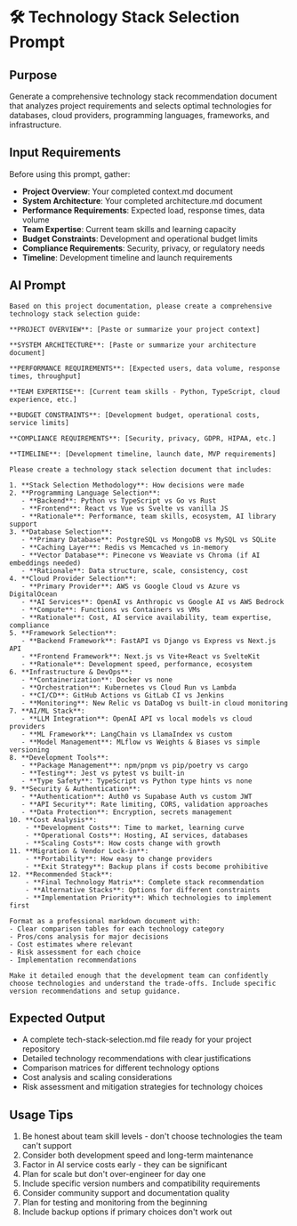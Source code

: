 # 🛠️ Technology Stack Selection Prompt

## Purpose

Generate a comprehensive technology stack recommendation document that analyzes project requirements and selects optimal technologies for databases, cloud providers, programming languages, frameworks, and infrastructure.

## Input Requirements

Before using this prompt, gather:

- **Project Overview**: Your completed context.md document
- **System Architecture**: Your completed architecture.md document
- **Performance Requirements**: Expected load, response times, data volume
- **Team Expertise**: Current team skills and learning capacity
- **Budget Constraints**: Development and operational budget limits
- **Compliance Requirements**: Security, privacy, or regulatory needs
- **Timeline**: Development timeline and launch requirements

## AI Prompt

```
Based on this project documentation, please create a comprehensive technology stack selection guide:

**PROJECT OVERVIEW**: [Paste or summarize your project context]

**SYSTEM ARCHITECTURE**: [Paste or summarize your architecture document]

**PERFORMANCE REQUIREMENTS**: [Expected users, data volume, response times, throughput]

**TEAM EXPERTISE**: [Current team skills - Python, TypeScript, cloud experience, etc.]

**BUDGET CONSTRAINTS**: [Development budget, operational costs, service limits]

**COMPLIANCE REQUIREMENTS**: [Security, privacy, GDPR, HIPAA, etc.]

**TIMELINE**: [Development timeline, launch date, MVP requirements]

Please create a technology stack selection document that includes:

1. **Stack Selection Methodology**: How decisions were made
2. **Programming Language Selection**:
   - **Backend**: Python vs TypeScript vs Go vs Rust
   - **Frontend**: React vs Vue vs Svelte vs vanilla JS
   - **Rationale**: Performance, team skills, ecosystem, AI library support
3. **Database Selection**:
   - **Primary Database**: PostgreSQL vs MongoDB vs MySQL vs SQLite
   - **Caching Layer**: Redis vs Memcached vs in-memory
   - **Vector Database**: Pinecone vs Weaviate vs Chroma (if AI embeddings needed)
   - **Rationale**: Data structure, scale, consistency, cost
4. **Cloud Provider Selection**:
   - **Primary Provider**: AWS vs Google Cloud vs Azure vs DigitalOcean
   - **AI Services**: OpenAI vs Anthropic vs Google AI vs AWS Bedrock
   - **Compute**: Functions vs Containers vs VMs
   - **Rationale**: Cost, AI service availability, team expertise, compliance
5. **Framework Selection**:
   - **Backend Framework**: FastAPI vs Django vs Express vs Next.js API
   - **Frontend Framework**: Next.js vs Vite+React vs SvelteKit
   - **Rationale**: Development speed, performance, ecosystem
6. **Infrastructure & DevOps**:
   - **Containerization**: Docker vs none
   - **Orchestration**: Kubernetes vs Cloud Run vs Lambda
   - **CI/CD**: GitHub Actions vs GitLab CI vs Jenkins
   - **Monitoring**: New Relic vs DataDog vs built-in cloud monitoring
7. **AI/ML Stack**:
   - **LLM Integration**: OpenAI API vs local models vs cloud providers
   - **ML Framework**: LangChain vs LlamaIndex vs custom
   - **Model Management**: MLflow vs Weights & Biases vs simple versioning
8. **Development Tools**:
   - **Package Management**: npm/pnpm vs pip/poetry vs cargo
   - **Testing**: Jest vs pytest vs built-in
   - **Type Safety**: TypeScript vs Python type hints vs none
9. **Security & Authentication**:
   - **Authentication**: Auth0 vs Supabase Auth vs custom JWT
   - **API Security**: Rate limiting, CORS, validation approaches
   - **Data Protection**: Encryption, secrets management
10. **Cost Analysis**:
    - **Development Costs**: Time to market, learning curve
    - **Operational Costs**: Hosting, AI services, databases
    - **Scaling Costs**: How costs change with growth
11. **Migration & Vendor Lock-in**:
    - **Portability**: How easy to change providers
    - **Exit Strategy**: Backup plans if costs become prohibitive
12. **Recommended Stack**:
    - **Final Technology Matrix**: Complete stack recommendation
    - **Alternative Stacks**: Options for different constraints
    - **Implementation Priority**: Which technologies to implement first

Format as a professional markdown document with:
- Clear comparison tables for each technology category
- Pros/cons analysis for major decisions
- Cost estimates where relevant
- Risk assessment for each choice
- Implementation recommendations

Make it detailed enough that the development team can confidently choose technologies and understand the trade-offs. Include specific version recommendations and setup guidance.
```

## Expected Output

- A complete tech-stack-selection.md file ready for your project repository
- Detailed technology recommendations with clear justifications
- Comparison matrices for different technology options
- Cost analysis and scaling considerations
- Risk assessment and mitigation strategies for technology choices

## Usage Tips

1. Be honest about team skill levels - don't choose technologies the team can't support
2. Consider both development speed and long-term maintenance
3. Factor in AI service costs early - they can be significant
4. Plan for scale but don't over-engineer for day one
5. Include specific version numbers and compatibility requirements
6. Consider community support and documentation quality
7. Plan for testing and monitoring from the beginning
8. Include backup options if primary choices don't work out
